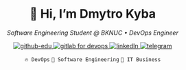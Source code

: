 <div align="center">

<!-- 📛 Name & Role -->
<h1>👋 Hi, I’m Dmytro Kyba</h1>
<p><em>Software Engineering Student @ BKNUC • DevOps Engineer</em></p>

<!-- 🔗 Socials -->
<p>
  <a href="https://github.com/dimakyba-cdu" target="_blank">
    <img src="https://img.shields.io/badge/GitHub-%2312100E.svg?style=for-the-badge&logo=github&logoColor=white" alt="github-edu"/>
  </a>
  <a href="https://gitlab.com/dkyba" target="_blank">
    <img src="https://img.shields.io/badge/GitLab-%23FC6D26.svg?style=for-the-badge&logo=gitlab&logoColor=white" alt="gitlab for devops"/>
  </a>
  
  <a href="https://linkedin.com/in/dimakyba" target="_blank">
    <img src="https://img.shields.io/badge/LinkedIn-%230077B5.svg?style=for-the-badge&logo=linkedin&logoColor=white" alt="linkedIn"/>
  </a>
  <a href="https://dkyba.t.me" target="_blank">
    <img src="https://img.shields.io/badge/Telegram-%23006AFF.svg?style=for-the-badge&logo=telegram&logoColor=white" alt="telegram"/>
  </a>
</p>

<!-- 🎯 Interests -->
<p>
  <code>🔥 DevOps</code>
  <code>🤖 Software Engineering</code>
  <code>💼 IT Business</code>
</p>

</div>
